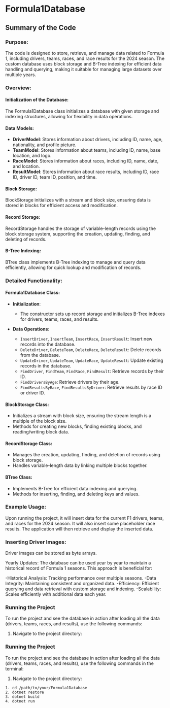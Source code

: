 # Formula1Database

## Summary of the Code

### Purpose:
The code is designed to store, retrieve, and manage data related to Formula 1, including drivers, teams, races, and race results for the 2024 season. The custom database uses block storage and B-Tree indexing for efficient data handling and querying, making it suitable for managing large datasets over multiple years.

### Overview:

#### Initialization of the Database:
The Formula1Database class initializes a database with given storage and indexing structures, allowing for flexibility in data operations.

#### Data Models:
- **DriverModel**: Stores information about drivers, including ID, name, age, nationality, and profile picture.
- **TeamModel**: Stores information about teams, including ID, name, base location, and logo.
- **RaceModel**: Stores information about races, including ID, name, date, and location.
- **ResultModel**: Stores information about race results, including ID, race ID, driver ID, team ID, position, and time.

#### Block Storage:
BlockStorage initializes with a stream and block size, ensuring data is stored in blocks for efficient access and modification.

#### Record Storage:
RecordStorage handles the storage of variable-length records using the block storage system, supporting the creation, updating, finding, and deleting of records.

#### B-Tree Indexing:
BTree class implements B-Tree indexing to manage and query data efficiently, allowing for quick lookup and modification of records.

### Detailed Functionality:

#### Formula1Database Class:

- **Initialization**:
  - The constructor sets up record storage and initializes B-Tree indexes for drivers, teams, races, and results.

- **Data Operations**:
  - `InsertDriver`, `InsertTeam`, `InsertRace`, `InsertResult`: Insert new records into the database.
  - `DeleteDriver`, `DeleteTeam`, `DeleteRace`, `DeleteResult`: Delete records from the database.
  - `UpdateDriver`, `UpdateTeam`, `UpdateRace`, `UpdateResult`: Update existing records in the database.
  - `FindDriver`, `FindTeam`, `FindRace`, `FindResult`: Retrieve records by their ID.
  - `FindDriversByAge`: Retrieve drivers by their age.
  - `FindResultsByRace`, `FindResultsByDriver`: Retrieve results by race ID or driver ID.

#### BlockStorage Class:
- Initializes a stream with block size, ensuring the stream length is a multiple of the block size.
- Methods for creating new blocks, finding existing blocks, and reading/writing block data.

#### RecordStorage Class:
- Manages the creation, updating, finding, and deletion of records using block storage.
- Handles variable-length data by linking multiple blocks together.

#### BTree Class:
- Implements B-Tree for efficient data indexing and querying.
- Methods for inserting, finding, and deleting keys and values.

### Example Usage:

Upon running the project, it will insert data for the current F1 drivers, teams, and races for the 2024 season. It will also insert some placeholder race results. The application will then retrieve and display the inserted data.

### Inserting Driver Images:

Driver images can be stored as byte arrays.

Yearly Updates:
The database can be used year by year to maintain a historical record of Formula 1 seasons. This approach is beneficial for:

-Historical Analysis: Tracking performance over multiple seasons.
-Data Integrity: Maintaining consistent and organized data.
-Efficiency: Efficient querying and data retrieval with custom storage and indexing.
-Scalability: Scales efficiently with additional data each year.

### Running the Project

To run the project and see the database in action after loading all the data (drivers, teams, races, and results), use the following commands:

1. Navigate to the project directory:
### Running the Project

To run the project and see the database in action after loading all the data (drivers, teams, races, and results), use the following commands in the terminal:

1. Navigate to the project directory:

```
1. cd /path/to/your/Formula1Database
2. dotnet restore
3. dotnet build
4. dotnet run
